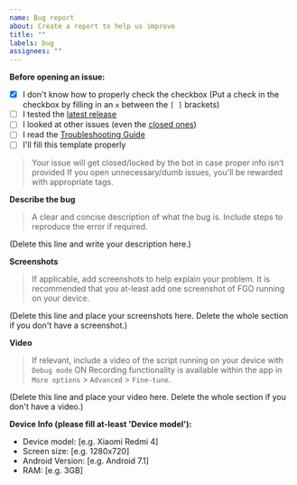 ```yaml
---
name: Bug report
about: Create a report to help us improve
title: ""
labels: bug
assignees: ""
---
```


**Before opening an issue:**

- [x] I don't know how to properly check the checkbox (Put a check in the checkbox by filling in an `x` between the `[ ]` brackets)
- [ ] I tested the [latest release](https://github.com/Fate-Grand-Automata/FGA/releases/tag/canary)
- [ ] I looked at other issues (even the [closed ones](https://github.com/Fate-Grand-Automata/FGA/issues?q=is%3Aissue+is%3Aclosed))
- [ ] I read the [Troubleshooting Guide](https://github.com/MathewSachin/Fate-Grand-Automata/wiki/Troubleshooting)
- [ ] I'll fill this template properly

> Your issue will get closed/locked by the bot in case proper info isn't provided
> If you open unnecessary/dumb issues, you'll be rewarded with appropriate tags.

**Describe the bug**

> A clear and concise description of what the bug is.
> Include steps to reproduce the error if required.

(Delete this line and write your description here.)

**Screenshots**

> If applicable, add screenshots to help explain your problem.
> It is recommended that you at-least add one screenshot of FGO running on your device.

(Delete this line and place your screenshots here. Delete the whole section if you don't have a screenshot.)

**Video**

> If relevant, include a video of the script running on your device with `Debug mode` ON
> Recording functionality is available within the app in `More options` > `Advanced` > `Fine-tune`.

(Delete this line and place your video here. Delete the whole section if you don't have a video.)

**Device Info (please fill at-least 'Device model'):**

- Device model: [e.g. Xiaomi Redmi 4]
- Screen size: [e.g. 1280x720]
- Android Version: [e.g. Android 7.1]
- RAM: [e.g. 3GB]
